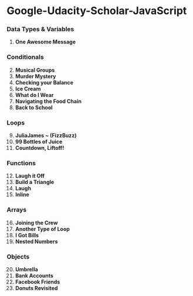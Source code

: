 # Google-Udacity-Scholar-JavaScript

### Data Types & Variables

1. **One Awesome Message**

### Conditionals

2. **Musical Groups**
3. **Murder Mystery**
4. **Checking your Balance**
5. **Ice Cream**
6. **What do I Wear**
7. **Navigating the Food Chain**
8. **Back to School**


### Loops

9. **JuliaJames ~ (FizzBuzz)**
10. **99 Bottles of Juice**
11. **Countdown, Liftoff!**

### Functions

12. **Laugh it Off**
13. **Build a Triangle**
14. **Laugh**
15. **Inline**

### Arrays

16. **Joining the Crew**
17. **Another Type of Loop**
18. **I Got Bills**
19. **Nested Numbers**

### Objects

20. **Umbrella**
21. **Bank Accounts**
22. **Facebook Friends**
23. **Donuts Revisited**
